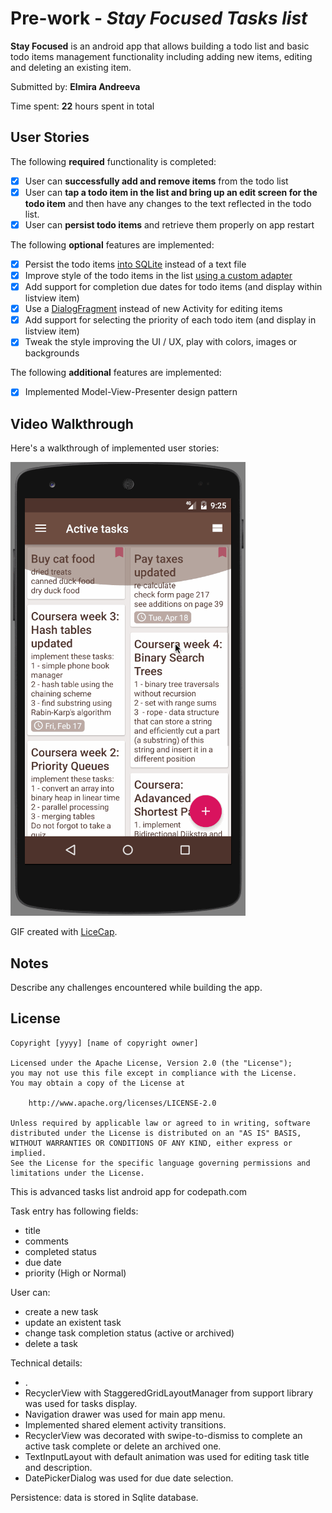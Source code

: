 # Pre-work - *Stay Focused Tasks list*

**Stay Focused** is an android app that allows building a todo list and basic todo items management functionality including adding new items, editing and deleting an existing item.

Submitted by: **Elmira Andreeva**

Time spent: **22** hours spent in total

## User Stories

The following **required** functionality is completed:

* [x] User can **successfully add and remove items** from the todo list
* [x] User can **tap a todo item in the list and bring up an edit screen for the todo item** and then have any changes to the text reflected in the todo list.
* [x] User can **persist todo items** and retrieve them properly on app restart

The following **optional** features are implemented:

* [x] Persist the todo items [into SQLite](http://guides.codepath.com/android/Persisting-Data-to-the-Device#sqlite) instead of a text file
* [x] Improve style of the todo items in the list [using a custom adapter](http://guides.codepath.com/android/Using-an-ArrayAdapter-with-ListView)
* [x] Add support for completion due dates for todo items (and display within listview item)
* [x] Use a [DialogFragment](http://guides.codepath.com/android/Using-DialogFragment) instead of new Activity for editing items
* [x] Add support for selecting the priority of each todo item (and display in listview item)
* [x] Tweak the style improving the UI / UX, play with colors, images or backgrounds

The following **additional** features are implemented:

* [x] Implemented Model-View-Presenter design pattern


## Video Walkthrough 

Here's a walkthrough of implemented user stories:

<img src='https://github.com/Orina/StayFocused/blob/master/advancedTaskList-22.gif' title='Video Walkthrough' width='' alt='Video Walkthrough' />

GIF created with [LiceCap](http://www.cockos.com/licecap/).

## Notes

Describe any challenges encountered while building the app.

## License

    Copyright [yyyy] [name of copyright owner]

    Licensed under the Apache License, Version 2.0 (the "License");
    you may not use this file except in compliance with the License.
    You may obtain a copy of the License at

        http://www.apache.org/licenses/LICENSE-2.0

    Unless required by applicable law or agreed to in writing, software
    distributed under the License is distributed on an "AS IS" BASIS,
    WITHOUT WARRANTIES OR CONDITIONS OF ANY KIND, either express or implied.
    See the License for the specific language governing permissions and
    limitations under the License.


This is advanced tasks list android app for codepath.com

Task entry has following fields:
- title
- comments
- completed status
- due date
- priority (High or Normal)

User can:
- create a new task
- update an existent task
- change task completion status (active or archived)
- delete a task

Technical details:

* .
* RecyclerView with StaggeredGridLayoutManager from support library was used for tasks display.
* Navigation drawer was used for main app menu.
* Implemented shared element activity transitions. 
* RecyclerView was decorated with swipe-to-dismiss to complete an active task complete or delete an archived one.
* TextInputLayout with default animation was used for editing task title and description.
* DatePickerDialog was used for due date selection.

Persistence: data is stored in Sqlite database.

<br/>

<img src="" />
